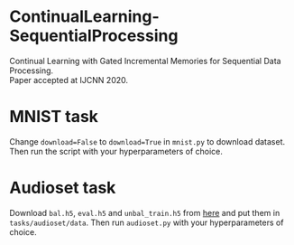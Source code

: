 # ContinualLearning-SequentialProcessing
Continual Learning with Gated Incremental Memories for Sequential Data Processing.  
Paper accepted at IJCNN 2020.

# MNIST task
Change `download=False` to `download=True` in `mnist.py` to download dataset. Then run the script with your hyperparameters of choice.

# Audioset task
Download `bal.h5`, `eval.h5` and `unbal_train.h5` from [here](https://drive.google.com/drive/folders/1IlsVeAD9iAhK1Keu958RR8hXd2rcRnq5?usp=sharing) and put them in `tasks/audioset/data`. Then run `audioset.py` with your hyperparameters of choice.
